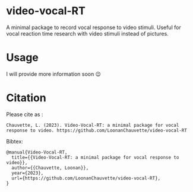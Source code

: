 # video-vocal-RT
A minimal package to record vocal response to video stimuli. Useful for vocal reaction time research with video stimuli instead of pictures. 

# Usage
I will provide more information soon 😉

# Citation
Please cite as : 
```
Chauvette, L. (2023). Video-Vocal-RT: a minimal package for vocal response to video. https://github.com/LoonanChauvette/video-vocal-RT
````

Bibtex:
```
@manual{Video-Vocal-RT,
  title={{Video-Vocal-RT: a minimal package for vocal response to video}},
  author={{Chauvette, Loonan}},
  year={2023},
  url={https://github.com/LoonanChauvette/video-vocal-RT},
}
```